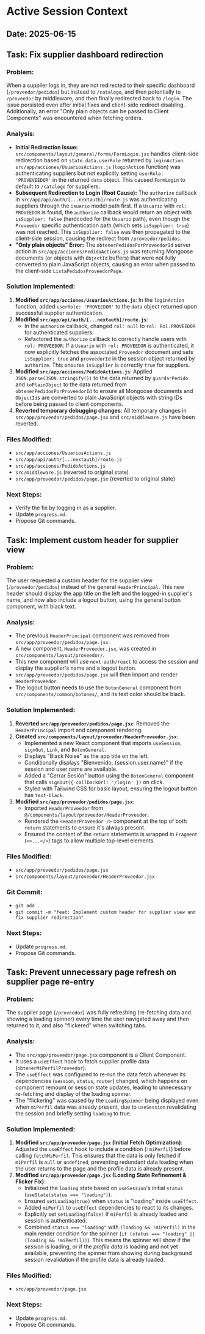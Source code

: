 # Active Session Context

## Date: 2025-06-15

## Task: Fix supplier dashboard redirection

### Problem:
When a supplier logs in, they are not redirected to their specific dashboard (`/proveedor/pedidos`) but instead to `/catalogo`, and then potentially to `/proveedor` by middleware, and then finally redirected back to `/login`. The issue persisted even after initial fixes and client-side redirect disabling. Additionally, an error "Only plain objects can be passed to Client Components" was encountered when fetching orders.

### Analysis:
- **Initial Redirection Issue:** `src/components/layout/general/forms/FormLogin.jsx` handles client-side redirection based on `state.data.userRole` returned by `loginAction`. `src/app/acciones/UsuariosActions.js` (`loginAction` function) was authenticating suppliers but not explicitly setting `userRole: 'PROVEVEEDOR'` in the returned `data` object. This caused `FormLogin` to default to `/catalogo` for suppliers.
- **Subsequent Redirection to Login (Root Cause):** The `authorize` callback in `src/app/api/auth/[...nextauth]/route.js` was authenticating suppliers through the `Usuario` model path first. If a `Usuario` with `rol: PROVEEDOR` is found, the `authorize` callback would return an object with `isSupplier: false` (hardcoded for the `Usuario` path), even though the `Proveedor` specific authentication path (which sets `isSupplier: true`) was not reached. This `isSupplier: false` was then propagated to the client-side session, causing the redirect from `/proveedor/pedidos`.
- **"Only plain objects" Error:** The `obtenerPedidosPorProveedorId` server action in `src/app/acciones/PedidoActions.js` was returning Mongoose documents (or objects with `ObjectId` buffers) that were not fully converted to plain JavaScript objects, causing an error when passed to the client-side `ListaPedidosProveedorPage`.

### Solution Implemented:
1.  **Modified `src/app/acciones/UsuariosActions.js`**: In the `loginAction` function, added `userRole: 'PROVEEDOR'` to the `data` object returned upon successful supplier authentication.
2.  **Modified `src/app/api/auth/[...nextauth]/route.js`**:
    *   In the `authorize` callback, changed `rol: null` to `rol: Rol.PROVEEDOR` for authenticated suppliers.
    *   Refactored the `authorize` callback to correctly handle users with `rol: PROVEEDOR`: If a `Usuario` with `rol: PROVEEDOR` is authenticated, it now explicitly fetches the associated `Proveedor` document and sets `isSupplier: true` and `proveedorId` in the session object returned by `authorize`. This ensures `isSupplier` is correctly `true` for suppliers.
3.  **Modified `src/app/acciones/PedidoActions.js`**: Applied `JSON.parse(JSON.stringify())` to the data returned by `guardarPedido` and `toPlainObject` to the data returned from `obtenerPedidosPorProveedorId` to ensure all Mongoose documents and `ObjectId`s are converted to plain JavaScript objects with string IDs before being passed to client components.
4.  **Reverted temporary debugging changes**: All temporary changes in `src/app/proveedor/pedidos/page.jsx` and `src/middleware.js` have been reverted.

### Files Modified:
- `src/app/acciones/UsuariosActions.js`
- `src/app/api/auth/[...nextauth]/route.js`
- `src/app/acciones/PedidoActions.js`
- `src/middleware.js` (reverted to original state)
- `src/app/proveedor/pedidos/page.jsx` (reverted to original state)

### Next Steps:
- Verify the fix by logging in as a supplier.
- Update `progress.md`.
- Propose Git commands.

## Task: Implement custom header for supplier view

### Problem:
The user requested a custom header for the supplier view (`/proveedor/pedidos`) instead of the general `HeaderPrincipal`. This new header should display the app title on the left and the logged-in supplier's name, and now also include a logout button, using the general button component, with black text.

### Analysis:
- The previous `HeaderPrincipal` component was removed from `src/app/proveedor/pedidos/page.jsx`.
- A new component, `HeaderProveedor.jsx`, was created in `src/components/layout/proveedor/`.
- This new component will use `next-auth/react` to access the session and display the supplier's name and a logout button.
- `src/app/proveedor/pedidos/page.jsx` will then import and render `HeaderProveedor`.
- The logout button needs to use the `BotonGeneral` component from `src/components/common/botones/`, and its text color should be black.

### Solution Implemented:
1.  **Reverted `src/app/proveedor/pedidos/page.jsx`**: Removed the `HeaderPrincipal` import and component rendering.
2.  **Created `src/components/layout/proveedor/HeaderProveedor.jsx`**:
    *   Implemented a new React component that imports `useSession`, `signOut`, `Link`, and `BotonGeneral`.
    *   Displays "Black Noise" as the app title on the left.
    *   Conditionally displays "Bienvenido, {session.user.name}" if the session and user name are available.
    *   Added a "Cerrar Sesión" button using the `BotonGeneral` component that calls `signOut({ callbackUrl: '/login' })` on click.
    *   Styled with Tailwind CSS for basic layout, ensuring the logout button has `text-black`.
3.  **Modified `src/app/proveedor/pedidos/page.jsx`**:
    *   Imported `HeaderProveedor` from `@/components/layout/proveedor/HeaderProveedor`.
    *   Rendered the `<HeaderProveedor />` component at the top of both `return` statements to ensure it's always present.
    *   Ensured the content of the `return` statements is wrapped in `Fragment` (`<>...</>`) tags to allow multiple top-level elements.

### Files Modified:
- `src/app/proveedor/pedidos/page.jsx`
- `src/components/layout/proveedor/HeaderProveedor.jsx`

### Git Commit:
- `git add .`
- `git commit -m "feat: Implement custom header for supplier view and fix supplier redirection"`

### Next Steps:
- Update `progress.md`.
- Propose Git commands.

## Task: Prevent unnecessary page refresh on supplier page re-entry

### Problem:
The supplier page (`/proveedor`) was fully refreshing (re-fetching data and showing a loading spinner) every time the user navigated away and then returned to it, and also "flickered" when switching tabs.

### Analysis:
- The `src/app/proveedor/page.jsx` component is a Client Component.
- It uses a `useEffect` hook to fetch supplier profile data (`obtenerMiPerfilProveedor`).
- The `useEffect` was configured to re-run the data fetch whenever its dependencies (`session`, `status`, `router`) changed, which happens on component remount or session state updates, leading to unnecessary re-fetching and display of the loading spinner.
- The "flickering" was caused by the `LoadingSpinner` being displayed even when `miPerfil` data was already present, due to `useSession` revalidating the session and briefly setting `loading` to true.

### Solution Implemented:
1.  **Modified `src/app/proveedor/page.jsx` (Initial Fetch Optimization)**: Adjusted the `useEffect` hook to include a condition (`!miPerfil`) before calling `fetchMiPerfil`. This ensures that the data is only fetched if `miPerfil` is `null` or `undefined`, preventing redundant data loading when the user returns to the page and the profile data is already present.
2.  **Modified `src/app/proveedor/page.jsx` (Loading State Refinement & Flicker Fix)**:
    *   Initialized the `loading` state based on `useSession`'s initial `status` (`useState(status === "loading")`).
    *   Ensured `setLoading(true)` when `status` is "loading" inside `useEffect`.
    *   Added `miPerfil` to `useEffect` dependencies to react to its changes.
    *   Explicitly set `setLoading(false)` if `miPerfil` is already loaded and session is authenticated.
    *   Combined `status === "loading"` with `(loading && !miPerfil)` in the main render condition for the spinner (`if (status === "loading" || (loading && !miPerfil))`). This means the spinner will show if the *session* is loading, or if the *profile data* is loading and not yet available, preventing the spinner from showing during background session revalidation if the profile data is already loaded.

### Files Modified:
- `src/app/proveedor/page.jsx`

### Next Steps:
- Update `progress.md`.
- Propose Git commands.
